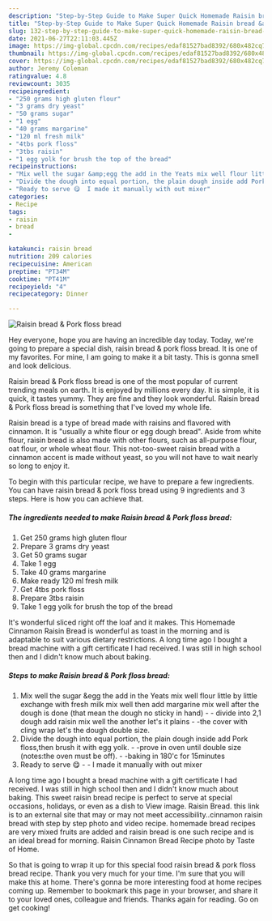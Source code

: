 ```yaml
---
description: "Step-by-Step Guide to Make Super Quick Homemade Raisin bread &amp;amp; Pork floss bread"
title: "Step-by-Step Guide to Make Super Quick Homemade Raisin bread &amp;amp; Pork floss bread"
slug: 132-step-by-step-guide-to-make-super-quick-homemade-raisin-bread-and-amp-pork-floss-bread
date: 2021-06-27T22:11:03.445Z
image: https://img-global.cpcdn.com/recipes/edaf81527bad8392/680x482cq70/raisin-bread-pork-floss-bread-recipe-main-photo.jpg
thumbnail: https://img-global.cpcdn.com/recipes/edaf81527bad8392/680x482cq70/raisin-bread-pork-floss-bread-recipe-main-photo.jpg
cover: https://img-global.cpcdn.com/recipes/edaf81527bad8392/680x482cq70/raisin-bread-pork-floss-bread-recipe-main-photo.jpg
author: Jeremy Coleman
ratingvalue: 4.8
reviewcount: 3035
recipeingredient:
- "250 grams high gluten flour"
- "3 grams dry yeast"
- "50 grams sugar"
- "1 egg"
- "40 grams margarine"
- "120 ml fresh milk"
- "4tbs pork floss"
- "3tbs raisin"
- "1 egg yolk for brush the top of the bread"
recipeinstructions:
- "Mix well the sugar &amp;egg the add in the Yeats mix well flour little by little exchange with fresh milk mix well then add margarine mix well after the dough is done (that mean the dough no sticky in hand) - divide into 2,1 dough add raisin mix well the another let&#39;s it plains  -the cover with cling wrap let&#39;s the dough double size."
- "Divide the dough into equal portion, the plain dough inside add Pork floss,then brush it with egg yolk. -prove in oven until double size (notes:the oven must be off). -baking in 180&#39;c for 15minutes"
- "Ready to serve 😋  I made it manually with out mixer"
categories:
- Recipe
tags:
- raisin
- bread
- 

katakunci: raisin bread  
nutrition: 209 calories
recipecuisine: American
preptime: "PT34M"
cooktime: "PT41M"
recipeyield: "4"
recipecategory: Dinner

---
```



![Raisin bread &amp; Pork floss bread](https://img-global.cpcdn.com/recipes/edaf81527bad8392/680x482cq70/raisin-bread-pork-floss-bread-recipe-main-photo.jpg)

Hey everyone, hope you are having an incredible day today. Today, we're going to prepare a special dish, raisin bread &amp; pork floss bread. It is one of my favorites. For mine, I am going to make it a bit tasty. This is gonna smell and look delicious.

Raisin bread &amp; Pork floss bread is one of the most popular of current trending meals on earth. It is enjoyed by millions every day. It is simple, it is quick, it tastes yummy. They are fine and they look wonderful. Raisin bread &amp; Pork floss bread is something that I've loved my whole life.

Raisin bread is a type of bread made with raisins and flavored with cinnamon. It is &#34;usually a white flour or egg dough bread&#34;. Aside from white flour, raisin bread is also made with other flours, such as all-purpose flour, oat flour, or whole wheat flour. This not-too-sweet raisin bread with a cinnamon accent is made without yeast, so you will not have to wait nearly so long to enjoy it.


To begin with this particular recipe, we have to prepare a few ingredients. You can have raisin bread &amp; pork floss bread using 9 ingredients and 3 steps. Here is how you can achieve that.

<!--inarticleads1-->

##### The ingredients needed to make Raisin bread &amp; Pork floss bread:

1. Get 250 grams high gluten flour
1. Prepare 3 grams dry yeast
1. Get 50 grams sugar
1. Take 1 egg
1. Take 40 grams margarine
1. Make ready 120 ml fresh milk
1. Get 4tbs pork floss
1. Prepare 3tbs raisin
1. Take 1 egg yolk for brush the top of the bread


It&#39;s wonderful sliced right off the loaf and it makes. This Homemade Cinnamon Raisin Bread is wonderful as toast in the morning and is adaptable to suit various dietary restrictions. A long time ago I bought a bread machine with a gift certificate I had received. I was still in high school then and I didn&#39;t know much about baking. 

<!--inarticleads2-->

##### Steps to make Raisin bread &amp; Pork floss bread:

1. Mix well the sugar &amp;egg the add in the Yeats mix well flour little by little exchange with fresh milk mix well then add margarine mix well after the dough is done (that mean the dough no sticky in hand) - - divide into 2,1 dough add raisin mix well the another let&#39;s it plains  - -the cover with cling wrap let&#39;s the dough double size.
1. Divide the dough into equal portion, the plain dough inside add Pork floss,then brush it with egg yolk. - -prove in oven until double size (notes:the oven must be off). - -baking in 180&#39;c for 15minutes
1. Ready to serve 😋 -  - I made it manually with out mixer


A long time ago I bought a bread machine with a gift certificate I had received. I was still in high school then and I didn&#39;t know much about baking. This sweet raisin bread recipe is perfect to serve at special occasions, holidays, or even as a dish to View image. Raisin Bread. this link is to an external site that may or may not meet accessibility..cinnamon raisin bread with step by step photo and video recipe. homemade bread recipes are very mixed fruits are added and raisin bread is one such recipe and is an ideal bread for morning. Raisin Cinnamon Bread Recipe photo by Taste of Home. 

So that is going to wrap it up for this special food raisin bread &amp; pork floss bread recipe. Thank you very much for your time. I'm sure that you will make this at home. There's gonna be more interesting food at home recipes coming up. Remember to bookmark this page in your browser, and share it to your loved ones, colleague and friends. Thanks again for reading. Go on get cooking!
